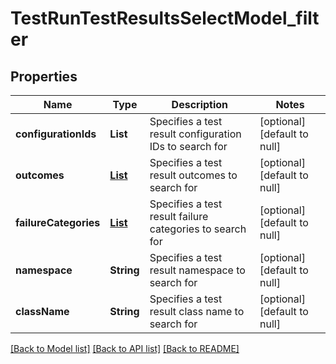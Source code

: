 # TestRunTestResultsSelectModel_filter
## Properties

| Name | Type | Description | Notes |
|------------ | ------------- | ------------- | -------------|
| **configurationIds** | **List** | Specifies a test result configuration IDs to search for | [optional] [default to null] |
| **outcomes** | [**List**](TestResultOutcome.md) | Specifies a test result outcomes to search for | [optional] [default to null] |
| **failureCategories** | [**List**](FailureCategoryModel.md) | Specifies a test result failure categories to search for | [optional] [default to null] |
| **namespace** | **String** | Specifies a test result namespace to search for | [optional] [default to null] |
| **className** | **String** | Specifies a test result class name to search for | [optional] [default to null] |

[[Back to Model list]](../README.md#documentation-for-models) [[Back to API list]](../README.md#documentation-for-api-endpoints) [[Back to README]](../README.md)

